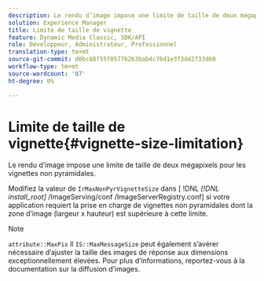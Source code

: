 ```yaml
---
description: Le rendu d’image impose une limite de taille de deux mégapixels pour les vignettes non pyramidales.
solution: Experience Manager
title: Limite de taille de vignette
feature: Dynamic Media Classic, SDK/API
role: Développeur, Administrateur, Professionnel
translation-type: tm+mt
source-git-commit: d0bc88f55f857762b3bab4c76d1e3f3dd2733d60
workflow-type: tm+mt
source-wordcount: '87'
ht-degree: 0%

---
```



# Limite de taille de vignette{#vignette-size-limitation}

Le rendu d’image impose une limite de taille de deux mégapixels pour les vignettes non pyramidales.

Modifiez la valeur de `IrMaxNonPyrVignetteSize` dans [ !DNL *[!DNL install_root]* /ImageServing/conf /ImageServerRegistry.conf] si votre application requiert la prise en charge de vignettes non pyramidales dont la zone d’image (largeur x hauteur) est supérieure à cette limite.

>[!NOTE]
>
>`attribute::MaxPix` Il  `IS::MaxMessageSize` peut également s’avérer nécessaire d’ajuster la taille des images de réponse aux dimensions exceptionnellement élevées. Pour plus d’informations, reportez-vous à la documentation sur la diffusion d’images.

